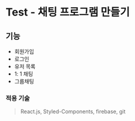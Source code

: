 # Test - 채팅 프로그램 만들기

## **기능**

- 회원가입
- 로그인
- 유저 목록
- 1: 1 채팅
- 그룹채팅

### **적용 기술**

> React.js, Styled-Components, firebase, git
